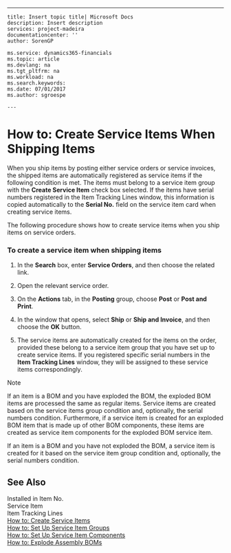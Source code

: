 ---
    title: Insert topic title| Microsoft Docs
    description: Insert description
    services: project-madeira
    documentationcenter: ''
    author: SorenGP

    ms.service: dynamics365-financials
    ms.topic: article
    ms.devlang: na
    ms.tgt_pltfrm: na
    ms.workload: na
    ms.search.keywords:
    ms.date: 07/01/2017
    ms.author: sgroespe

    ---
# How to: Create Service Items When Shipping Items
When you ship items by posting either service orders or service invoices, the shipped items are automatically registered as service items if the following condition is met. The items must belong to a service item group with the **Create Service Item** check box selected. If the items have serial numbers registered in the Item Tracking Lines window, this information is copied automatically to the **Serial No.** field on the service item card when creating service items.  
  
 The following procedure shows how to create service items when you ship items on service orders.  
  
### To create a service item when shipping items  
  
1.  In the **Search** box, enter **Service Orders**, and then choose the related link.  
  
2.  Open the relevant service order.  
  
3.  On the **Actions** tab, in the **Posting** group, choose **Post** or **Post and Print**.  
  
4.  In the window that opens, select **Ship** or **Ship and Invoice**, and then choose the **OK** button.  
  
5.  The service items are automatically created for the items on the order, provided these belong to a service item group that you have set up to create service items. If you registered specific serial numbers in the **Item Tracking Lines** window, they will be assigned to these service items correspondingly.  
  
> [!NOTE]  
>  If an item is a BOM and you have exploded the BOM, the exploded BOM items are processed the same as regular items. Service items are created based on the service items group condition and, optionally, the serial numbers condition. Furthermore, if a service item is created for an exploded BOM item that is made up of other BOM components, these items are created as service item components for the exploded BOM service item.  
>   
>  If an item is a BOM and you have not exploded the BOM, a service item is created for it based on the service item group condition and, optionally, the serial numbers condition.  
  
## See Also  
 Installed in Item No.   
 Service Item   
 Item Tracking Lines   
 [How to: Create Service Items](../how-to-create-service-items.md)   
 [How to: Set Up Service Item Groups](../how-to-set-up-service-item-groups.md)   
 [How to: Set Up Service Item Components](../how-to-set-up-service-item-components.md)   
 [How to: Explode Assembly BOMs](../how-to-explode-assembly-boms.md)